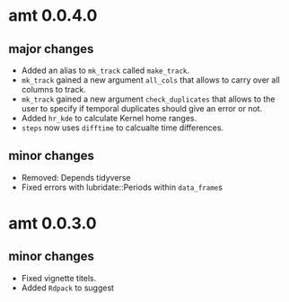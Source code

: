 # amt 0.0.4.0

## major changes
- Added an alias to `mk_track` called `make_track`.
- `mk_track` gained a new argument `all_cols` that allows to carry over all columns to track.
- `mk_track` gained a new argument `check_duplicates` that allows to the user to specify if temporal duplicates should give an error or not.
- Added `hr_kde` to calculate Kernel home ranges.
- `steps` now uses `difftime` to calcualte time differences.


## minor changes
- Removed: Depends tidyverse
- Fixed errors with lubridate::Periods within `data_frame`s

# amt 0.0.3.0
## minor changes

- Fixed vignette titels.
- Added `Rdpack` to suggest
